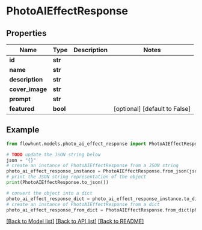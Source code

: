 # PhotoAIEffectResponse


## Properties

Name | Type | Description | Notes
------------ | ------------- | ------------- | -------------
**id** | **str** |  | 
**name** | **str** |  | 
**description** | **str** |  | 
**cover_image** | **str** |  | 
**prompt** | **str** |  | 
**featured** | **bool** |  | [optional] [default to False]

## Example

```python
from flowhunt.models.photo_ai_effect_response import PhotoAIEffectResponse

# TODO update the JSON string below
json = "{}"
# create an instance of PhotoAIEffectResponse from a JSON string
photo_ai_effect_response_instance = PhotoAIEffectResponse.from_json(json)
# print the JSON string representation of the object
print(PhotoAIEffectResponse.to_json())

# convert the object into a dict
photo_ai_effect_response_dict = photo_ai_effect_response_instance.to_dict()
# create an instance of PhotoAIEffectResponse from a dict
photo_ai_effect_response_from_dict = PhotoAIEffectResponse.from_dict(photo_ai_effect_response_dict)
```
[[Back to Model list]](../README.md#documentation-for-models) [[Back to API list]](../README.md#documentation-for-api-endpoints) [[Back to README]](../README.md)



